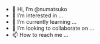 - 👋 Hi, I’m @numatsuko
- 👀 I’m interested in ...
- 🌱 I’m currently learning ...
- 💞️ I’m looking to collaborate on ...
- 📫 How to reach me ...

<!---
numatsuko/numatsuko is a ✨ special ✨ repository because its `README.md` (this file) appears on your GitHub profile.
You can click the Preview link to take a look at your changes.
--->
